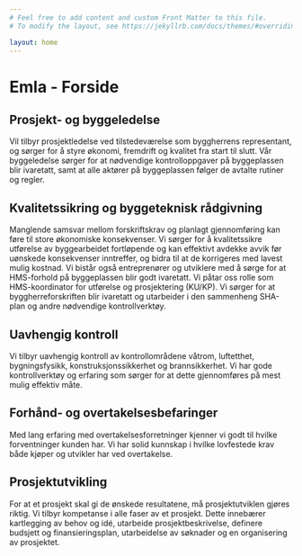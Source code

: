 ```yaml
---
# Feel free to add content and custom Front Matter to this file.
# To modify the layout, see https://jekyllrb.com/docs/themes/#overriding-theme-defaults

layout: home
---
```

# Emla - Forside

## Prosjekt- og byggeledelse
 
Vil tilbyr prosjektledelse ved tilstedeværelse som byggherrens representant, og sørger for å styre økonomi, fremdrift og kvalitet fra start til slutt. Vår byggeledelse sørger for at nødvendige kontrolloppgaver på byggeplassen blir ivaretatt, samt at alle aktører på byggeplassen følger de avtalte rutiner og regler.

## Kvalitetssikring og byggeteknisk rådgivning
Manglende samsvar mellom forskriftskrav og planlagt gjennomføring kan føre til store økonomiske konsekvenser. Vi sørger for å kvalitetssikre utførelse av byggearbeidet fortløpende og kan effektivt avdekke avvik før uønskede konsekvenser inntreffer, og bidra til at de korrigeres med lavest mulig kostnad. Vi bistår også entreprenører og utviklere med å sørge for at HMS-forhold på byggeplassen blir godt ivaretatt. Vi påtar oss rolle som HMS-koordinator for utførelse og prosjektering (KU/KP). Vi sørger for at byggherreforskriften blir ivaretatt og utarbeider i den sammenheng SHA-plan og andre nødvendige kontrollverktøy.

## Uavhengig kontroll
Vi tilbyr uavhengig kontroll av kontrollområdene våtrom, luftetthet, bygningsfysikk, konstruksjonssikkerhet og brannsikkerhet. Vi har gode kontrollverktøy og erfaring som sørger for at dette gjennomføres på mest mulig effektiv måte.

## Forhånd- og overtakelsesbefaringer
Med lang erfaring med overtakelsesforretninger kjenner vi godt til hvilke forventninger kunden har. Vi har solid kunnskap i hvilke lovfestede krav både kjøper og utvikler har ved overtakelse. 

## Prosjektutvikling
For at et prosjekt skal gi de ønskede resultatene, må prosjektutviklen gjøres riktig. Vi tilbyr kompetanse i alle faser av et prosjekt. Dette innebærer kartlegging av behov og idé, utarbeide prosjektbeskrivelse, definere budsjett og finansieringsplan, utarbeidelse av søknader og en organisering av prosjektet.
